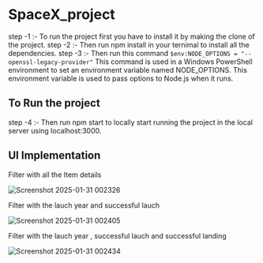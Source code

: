 # SpaceX_project

step -1 :- To run the project first you have to install it by making the clone of the project.
step -2 :- Then run npm install in your ternimal to install all the dependencies.
step -3 :- Then run this command `$env:NODE_OPTIONS = "--openssl-legacy-provider"` This command  is used in a Windows PowerShell environment to set an environment variable named NODE_OPTIONS. This environment variable is used to pass options to Node.js  when it runs.
 ## To Run the project
step -4 :- Then run npm start to locally start running the project in the local server using localhost:3000.

## UI Implementation
Filter with all the Item details

![Screenshot 2025-01-31 002326](https://github.com/user-attachments/assets/9f34ece5-735d-438d-a4ca-1143326722f0) 

Filter with the lauch year and successful lauch

![Screenshot 2025-01-31 002405](https://github.com/user-attachments/assets/33ec1e26-f6a9-4611-9884-a569ba5931bf) 

Filter with  the lauch year , successful lauch and successful landing

![Screenshot 2025-01-31 002434](https://github.com/user-attachments/assets/dc0c983f-9c9f-4fe0-afdb-f894231ab728)





